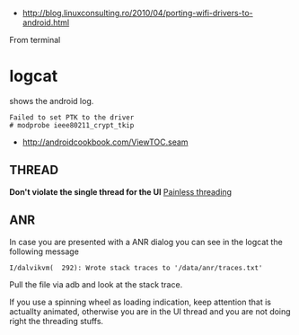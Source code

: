  - http://blog.linuxconsulting.ro/2010/04/porting-wifi-drivers-to-android.html

From terminal

 # logcat

shows the android log.

    Failed to set PTK to the driver
    # modprobe ieee80211_crypt_tkip

 - http://androidcookbook.com/ViewTOC.seam

THREAD
------

**Don't violate the single thread for the UI** [Painless threading](http://developer.android.com/resources/articles/painless-threading.html)

ANR
---

In case you are presented with a ANR dialog you can see in the logcat the following message

    I/dalvikvm(  292): Wrote stack traces to '/data/anr/traces.txt'

Pull the file via adb and look at the stack trace.

If you use a spinning wheel as loading indication, keep attention that is actuallty animated, otherwise you are in the UI thread and you are not doing right the threading stuffs.